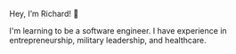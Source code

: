 Hey, I’m Richard! 👋 

I'm learning to be a software engineer. I have experience in entrepreneurship, military leadership, and healthcare.

<!---
richardyoungdev/richardyoungdev is a ✨ special ✨ repository because its `README.md` (this file) appears on your GitHub profile.
You can click the Preview link to take a look at your changes.
--->
